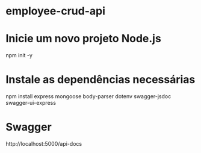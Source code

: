 # employee-crud-api

# Inicie um novo projeto Node.js
npm init -y

# Instale as dependências necessárias
npm install express mongoose body-parser dotenv swagger-jsdoc swagger-ui-express

# Swagger
http://localhost:5000/api-docs